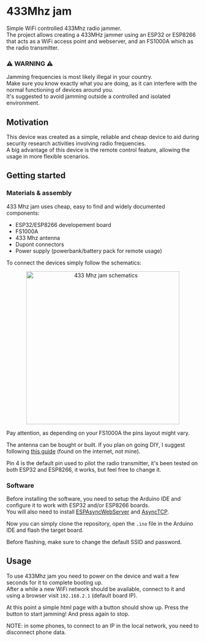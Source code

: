 # 433Mhz jam
Simple WiFi controlled 433Mhz radio jammer.  
The project allows creating a 433MHz jammer using an ESP32 or ESP8266 that acts as a WiFi access point and webserver, and an FS1000A which as the radio transmitter.  

### ⚠️ WARNING ⚠️
Jamming frequencies is most likely illegal in your country.  
Make sure you know exactly what you are doing, as it can interfere with the normal functioning of devices around you.   
It's suggested to avoid jamming outside a controlled and isolated environment. 

## Motivation
This device was created as a simple, reliable and cheap device to aid during security research activities involving radio frequencies.  
A big advantage of this device is the remote control feature, allowing the usage in more flexible scenarios.

## Getting started
### Materials & assembly
433 Mhz jam uses cheap, easy to find and widely documented components:
  - ESP32/ESP8266 developement board
  - FS1000A
  - 433 Mhz antenna
  - Dupont connectors
  - Power supply (powerbank/battery pack for remote usage)
 
To connect the devices simply follow the schematics:
<p align="center">
  <img src="https://user-images.githubusercontent.com/78535423/200618065-28e11512-7293-4231-9715-651191cd74a3.png" height="400" alt="433 Mhz jam schematics"/>
</p>
Pay attention, as depending on your FS1000A the pins layout might vary.

The antenna can be bought or built. If you plan on going DIY, I suggest following [this guide](https://github.com/0xless/433mhz_jam/blob/main/How-to-make-a-Air-Cooled-433MHz-antenna.pdf) (found on the internet, not mine). 

Pin 4 is the default pin used to pilot the radio transmitter, it's been tested on both ESP32 and ESP8266, it works, but feel free to change it.

### Software
Before installing the software, you need to setup the Arduino IDE and configure it to work with ESP32 and/or ESP8266 boards.  
You will also need to install [ESPAsyncWebServer](https://github.com/me-no-dev/ESPAsyncWebServer) and [AsyncTCP](https://github.com/me-no-dev/AsyncTCP).

Now you can simply clone the repository, open the `.ino` file in the Arduino IDE and flash the target board.

Before flashing, make sure to change the default SSID and password.

## Usage
To use 433Mhz jam you need to power on the device and wait a few seconds for it to complete booting up.  
After a while a new WiFi network should be available, connect to it and using a browser visit `192.168.2.1` (default board IP).  

At this point a simple html page with a button should show up. Press the button to start jamming! And press again to stop.

NOTE: in some phones, to connect to an IP in the local network, you need to disconnect phone data.
